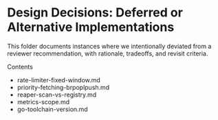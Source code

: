 # Design Decisions: Deferred or Alternative Implementations

This folder documents instances where we intentionally deviated from a reviewer recommendation, with rationale, tradeoffs, and revisit criteria.

Contents

- rate-limiter-fixed-window.md
- priority-fetching-brpoplpush.md
- reaper-scan-vs-registry.md
- metrics-scope.md
- go-toolchain-version.md
